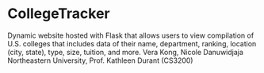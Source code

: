 # CollegeTracker
Dynamic website hosted with Flask that allows users to view compilation of U.S. colleges that includes data of their name, department, ranking, location (city, state), type, size, tuition, and more.
Vera Kong, Nicole Danuwidjaja
Northeastern University, Prof. Kathleen Durant (CS3200)
